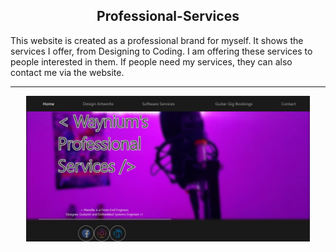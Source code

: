 <h2 align="center">Professional-Services</h2>
This website is created as a professional brand for myself. It shows the services I offer, from Designing to Coding.
I am offering these services to people interested in them. If people need my services, they can also contact me via 
the website.
<hr>
<div align="center">
  <img src="images/Professional Services Website.JPG" alt="" style="width:90%; height:90%;"/>
</div>
